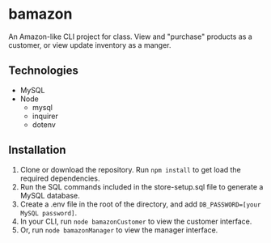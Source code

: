 # bamazon
An Amazon-like CLI project for class. View and "purchase" products as a customer, or view update inventory as a manger.

## Technologies
- MySQL
- Node
  - mysql
  - inquirer
  - dotenv

## Installation
1. Clone or download the repository. Run `npm install` to get load the required dependencies.
2. Run the SQL commands included in the store-setup.sql file to generate a MySQL database.
3. Create a .env file in the root of the directory, and add `DB_PASSWORD=[your MySQL password]`.
4. In your CLI, run `node bamazonCustomer` to view the customer interface.
5. Or, run `node bamazonManager` to view the manager interface.

